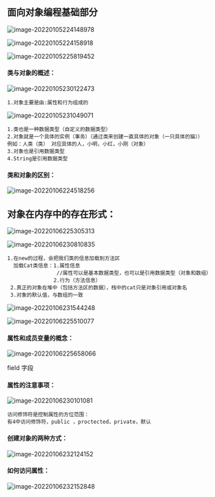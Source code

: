 

## 面向对象编程基础部分

![image-20220105224148978](C:\Users\11340\AppData\Roaming\Typora\typora-user-images\image-20220105224148978.png)

![image-20220105224158918](C:\Users\11340\AppData\Roaming\Typora\typora-user-images\image-20220105224158918.png)

![image-20220105225819452](C:\Users\11340\AppData\Roaming\Typora\typora-user-images\image-20220105225819452.png)

#### 类与对象的概述：

![image-20220105230122473](C:\Users\11340\AppData\Roaming\Typora\typora-user-images\image-20220105230122473.png)

```
1.对象主要是由:属性和行为组成的
```

![image-20220105231049071](C:\Users\11340\AppData\Roaming\Typora\typora-user-images\image-20220105231049071.png)

```
1.类也是一种数据类型（自定义的数据类型）
2.对象就是一个具体的实例（事务）（通过类来创建一直具体的对象（一只具体的猫））
例如：人类（类） 对应具体的人，小明，小红，小刚（对象）
3.对象也是引用数据类型
4.String是引用数据类型
```

#### 类和对象的区别：

![image-20220106224518256](C:\Users\11340\AppData\Roaming\Typora\typora-user-images\image-20220106224518256.png)

## 对象在内存中的存在形式：

![image-20220106225305313](C:\Users\11340\AppData\Roaming\Typora\typora-user-images\image-20220106225305313.png)

![image-20220106230810835](C:\Users\11340\AppData\Roaming\Typora\typora-user-images\image-20220106230810835.png)

```
1.在new的过程，会把我们类的信息加载到方法区
  加载Cat类信息：1.属性信息
  				//属性可以是基本数据类型，也可以是引用数据类型（对象和数组）
  		       2.行为（方法信息）
 2.真正的对象在堆中（包括方法区的数据），栈中的cat只是对象引用或对象名
 3.对象的默认值，与数组的一致
```

![image-20220106231544248](C:\Users\11340\AppData\Roaming\Typora\typora-user-images\image-20220106231544248.png)

![image-20220106225510077](C:\Users\11340\AppData\Roaming\Typora\typora-user-images\image-20220106225510077.png)

#### 属性和成员变量的概念：

![image-20220106225658066](C:\Users\11340\AppData\Roaming\Typora\typora-user-images\image-20220106225658066.png)

field 字段

#### 属性的注意事项：

![image-20220106230101081](C:\Users\11340\AppData\Roaming\Typora\typora-user-images\image-20220106230101081.png)

```
访问修饰符是控制属性的方位范围：
有4中访问修饰符，public ，proctected，private，默认
```

#### 创建对象的两种方式：

![image-20220106232124152](C:\Users\11340\AppData\Roaming\Typora\typora-user-images\image-20220106232124152.png)

#### 如何访问属性：

![image-20220106232152848](C:\Users\11340\AppData\Roaming\Typora\typora-user-images\image-20220106232152848.png)

